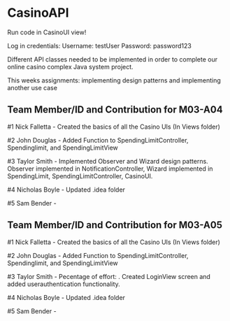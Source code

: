 # CasinoAPI
Run code in CasinoUI view!

Log in credentials:
Username: testUser
Password: password123

Different API classes needed to be implemented in order to complete our online casino complex Java system project.

This weeks assignments: implementing design patterns and implementing another use case

## Team Member/ID and Contribution for M03-A04

#1 Nick Falletta - Created the basics of all the Casino UIs (In Views folder)

#2 John Douglas - Added Function to SpendingLimitController, Spendinglimit, and SpendingLimitView

#3 Taylor Smith - Implemented Observer and Wizard design patterns. Observer implemented in NotificationController, Wizard implemented in SpendingLimit, SpendingLimitController, CasinoUI.

#4 Nicholas Boyle - Updated .idea folder

#5 Sam Bender -

## Team Member/ID and Contribution for M03-A05

#1 Nick Falletta - Created the basics of all the Casino UIs (In Views folder)

#2 John Douglas - Added Function to SpendingLimitController, Spendinglimit, and SpendingLimitView

#3 Taylor Smith - Pecentage of effort: . Created LoginView screen and added userauthentication functionality.

#4 Nicholas Boyle - Updated .idea folder

#5 Sam Bender -

